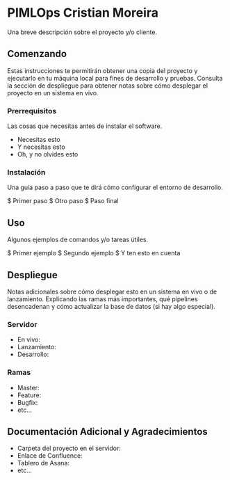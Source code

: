 # PIMLOps Cristian Moreira

Una breve descripción sobre el proyecto y/o cliente.

## Comenzando

Estas instrucciones te permitirán obtener una copia del proyecto y ejecutarlo en tu máquina local para fines de desarrollo y pruebas. Consulta la sección de despliegue para obtener notas sobre cómo desplegar el proyecto en un sistema en vivo.

### Prerrequisitos

Las cosas que necesitas antes de instalar el software.

* Necesitas esto
* Y necesitas esto
* Oh, y no olvides esto

### Instalación

Una guía paso a paso que te dirá cómo configurar el entorno de desarrollo.

$ Primer paso
$ Otro paso
$ Paso final

## Uso

Algunos ejemplos de comandos y/o tareas útiles.

$ Primer ejemplo
$ Segundo ejemplo
$ Y ten esto en cuenta


## Despliegue

Notas adicionales sobre cómo desplegar esto en un sistema en vivo o de lanzamiento. Explicando las ramas más importantes, qué pipelines desencadenan y cómo actualizar la base de datos (si hay algo especial).

### Servidor

* En vivo:
* Lanzamiento:
* Desarrollo:

### Ramas

* Master:
* Feature:
* Bugfix:
* etc...

## Documentación Adicional y Agradecimientos

* Carpeta del proyecto en el servidor:
* Enlace de Confluence:
* Tablero de Asana:
* etc...
